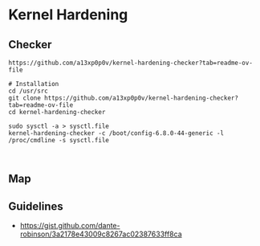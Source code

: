 # Kernel Hardening 

## Checker 

```
https://github.com/a13xp0p0v/kernel-hardening-checker?tab=readme-ov-file

# Installation
cd /usr/src
git clone https://github.com/a13xp0p0v/kernel-hardening-checker?tab=readme-ov-file
cd kernel-hardening-checker
```

```
sudo sysctl -a > sysctl.file
kernel-hardening-checker -c /boot/config-6.8.0-44-generic -l /proc/cmdline -s sysctl.file
 


```


## Map 




## Guidelines 

  * https://gist.github.com/dante-robinson/3a2178e43009c8267ac02387633ff8ca
